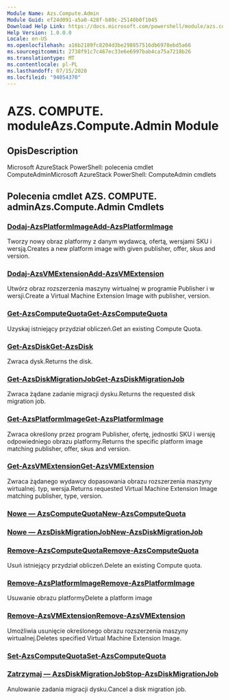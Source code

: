```yaml
---
Module Name: Azs.Compute.Admin
Module Guid: ef24d091-a5a0-428f-b80c-25140b0f1045
Download Help Link: https://docs.microsoft.com/powershell/module/azs.compute.admin
Help Version: 1.0.0.0
Locale: en-US
ms.openlocfilehash: a16b2189fc8204d3be298857516db6978ebd5a66
ms.sourcegitcommit: 2738f91c7c467ec33e6e6997bab4ca75a7218b26
ms.translationtype: MT
ms.contentlocale: pl-PL
ms.lasthandoff: 07/15/2020
ms.locfileid: "94054370"
---
```

# <span data-ttu-id="16729-101">AZS. COMPUTE. module</span><span class="sxs-lookup"><span data-stu-id="16729-101">Azs.Compute.Admin Module</span></span>
## <span data-ttu-id="16729-102">Opis</span><span class="sxs-lookup"><span data-stu-id="16729-102">Description</span></span>
<span data-ttu-id="16729-103">Microsoft AzureStack PowerShell: polecenia cmdlet ComputeAdmin</span><span class="sxs-lookup"><span data-stu-id="16729-103">Microsoft AzureStack PowerShell: ComputeAdmin cmdlets</span></span>

## <span data-ttu-id="16729-104">Polecenia cmdlet AZS. COMPUTE. admin</span><span class="sxs-lookup"><span data-stu-id="16729-104">Azs.Compute.Admin Cmdlets</span></span>
### [<span data-ttu-id="16729-105">Dodaj-AzsPlatformImage</span><span class="sxs-lookup"><span data-stu-id="16729-105">Add-AzsPlatformImage</span></span>](Add-AzsPlatformImage.md)
<span data-ttu-id="16729-106">Tworzy nowy obraz platformy z danym wydawcą, ofertą, wersjami SKU i wersją.</span><span class="sxs-lookup"><span data-stu-id="16729-106">Creates a new platform image with given publisher, offer, skus and version.</span></span>

### [<span data-ttu-id="16729-107">Dodaj-AzsVMExtension</span><span class="sxs-lookup"><span data-stu-id="16729-107">Add-AzsVMExtension</span></span>](Add-AzsVMExtension.md)
<span data-ttu-id="16729-108">Utwórz obraz rozszerzenia maszyny wirtualnej w programie Publisher i w wersji.</span><span class="sxs-lookup"><span data-stu-id="16729-108">Create a Virtual Machine Extension Image with publisher, version.</span></span>

### [<span data-ttu-id="16729-109">Get-AzsComputeQuota</span><span class="sxs-lookup"><span data-stu-id="16729-109">Get-AzsComputeQuota</span></span>](Get-AzsComputeQuota.md)
<span data-ttu-id="16729-110">Uzyskaj istniejący przydział obliczeń.</span><span class="sxs-lookup"><span data-stu-id="16729-110">Get an existing Compute Quota.</span></span>

### [<span data-ttu-id="16729-111">Get-AzsDisk</span><span class="sxs-lookup"><span data-stu-id="16729-111">Get-AzsDisk</span></span>](Get-AzsDisk.md)
<span data-ttu-id="16729-112">Zwraca dysk.</span><span class="sxs-lookup"><span data-stu-id="16729-112">Returns the disk.</span></span>

### [<span data-ttu-id="16729-113">Get-AzsDiskMigrationJob</span><span class="sxs-lookup"><span data-stu-id="16729-113">Get-AzsDiskMigrationJob</span></span>](Get-AzsDiskMigrationJob.md)
<span data-ttu-id="16729-114">Zwraca żądane zadanie migracji dysku.</span><span class="sxs-lookup"><span data-stu-id="16729-114">Returns the requested disk migration job.</span></span>

### [<span data-ttu-id="16729-115">Get-AzsPlatformImage</span><span class="sxs-lookup"><span data-stu-id="16729-115">Get-AzsPlatformImage</span></span>](Get-AzsPlatformImage.md)
<span data-ttu-id="16729-116">Zwraca określony przez program Publisher, ofertę, jednostki SKU i wersję odpowiedniego obrazu platformy.</span><span class="sxs-lookup"><span data-stu-id="16729-116">Returns the specific platform image matching publisher, offer, skus and version.</span></span>

### [<span data-ttu-id="16729-117">Get-AzsVMExtension</span><span class="sxs-lookup"><span data-stu-id="16729-117">Get-AzsVMExtension</span></span>](Get-AzsVMExtension.md)
<span data-ttu-id="16729-118">Zwraca żądanego wydawcy dopasowania obrazu rozszerzenia maszyny wirtualnej. typ, wersja.</span><span class="sxs-lookup"><span data-stu-id="16729-118">Returns requested Virtual Machine Extension Image matching publisher, type, version.</span></span>

### [<span data-ttu-id="16729-119">Nowe — AzsComputeQuota</span><span class="sxs-lookup"><span data-stu-id="16729-119">New-AzsComputeQuota</span></span>](New-AzsComputeQuota.md)


### [<span data-ttu-id="16729-120">Nowe — AzsDiskMigrationJob</span><span class="sxs-lookup"><span data-stu-id="16729-120">New-AzsDiskMigrationJob</span></span>](New-AzsDiskMigrationJob.md)


### [<span data-ttu-id="16729-121">Remove-AzsComputeQuota</span><span class="sxs-lookup"><span data-stu-id="16729-121">Remove-AzsComputeQuota</span></span>](Remove-AzsComputeQuota.md)
<span data-ttu-id="16729-122">Usuń istniejący przydział obliczeń.</span><span class="sxs-lookup"><span data-stu-id="16729-122">Delete an existing Compute quota.</span></span>

### [<span data-ttu-id="16729-123">Remove-AzsPlatformImage</span><span class="sxs-lookup"><span data-stu-id="16729-123">Remove-AzsPlatformImage</span></span>](Remove-AzsPlatformImage.md)
<span data-ttu-id="16729-124">Usuwanie obrazu platformy</span><span class="sxs-lookup"><span data-stu-id="16729-124">Delete a platform image</span></span>

### [<span data-ttu-id="16729-125">Remove-AzsVMExtension</span><span class="sxs-lookup"><span data-stu-id="16729-125">Remove-AzsVMExtension</span></span>](Remove-AzsVMExtension.md)
<span data-ttu-id="16729-126">Umożliwia usunięcie określonego obrazu rozszerzenia maszyny wirtualnej.</span><span class="sxs-lookup"><span data-stu-id="16729-126">Deletes specified Virtual Machine Extension Image.</span></span>

### [<span data-ttu-id="16729-127">Set-AzsComputeQuota</span><span class="sxs-lookup"><span data-stu-id="16729-127">Set-AzsComputeQuota</span></span>](Set-AzsComputeQuota.md)


### [<span data-ttu-id="16729-128">Zatrzymaj — AzsDiskMigrationJob</span><span class="sxs-lookup"><span data-stu-id="16729-128">Stop-AzsDiskMigrationJob</span></span>](Stop-AzsDiskMigrationJob.md)
<span data-ttu-id="16729-129">Anulowanie zadania migracji dysku.</span><span class="sxs-lookup"><span data-stu-id="16729-129">Cancel a disk migration job.</span></span>

